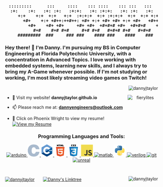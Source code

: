 <top> 
<h4 align="center">
<pre>
:::::::::      :::     ::::    ::: ::::    ::: :::   ::: 
  :+:    :+:   :+: :+:   :+:+:   :+: :+:+:   :+: :+:   :+:  
     +:+    +:+  +:+   +:+  :+:+:+  +:+ :+:+:+  +:+  +:+ +:+    
       +#+    +:+ +#++:++#++: +#+ +:+ +#+ +#+ +:+ +#+   +#++:      
         +#+    +#+ +#+     +#+ +#+  +#+#+# +#+  +#+#+#    +#+        
           #+#    #+# #+#     #+# #+#   #+#+# #+#   #+#+#    #+#         
   #########  ###     ### ###    #### ###    ####    ###
</pre>
</h4>
</top>
<p>
<!-- Konami Code Part -->
<!-- <a href="https://github.com/dannyjtaylor"><img src="https://readme-typing-svg.demolab.com?font=Fira+Code&pause=500&color=DFF1F8&center=true&random=false&width=750&lines=↑+↑+↓+↓+←+→+←+→+Ⓑ+Ⓐ+START" alt=" "/></a>⠀ -->
<!-- About Me -->


<h3 align="left">Hey there! 👋 I'm Danny. I'm pursuing my BS in Computer Engineering at Florida Polytechnic University, with a concentration in Advanced Topics. I love working with embedded systems, learning new skills, and I always try to bring my A-Game whenever possible. If I'm not studying or working, I'm most likely streaming video games on Twitch!</h3></p>


<p align="right"> <img src="https://komarev.com/ghpvc/?username=dannyjtaylor&label=Profile%20views&color=0e75b6&style=flat" alt="dannyjtaylor" /> </p>

<p align = "center">
<a href="https://www.cavestory.org" target="blank"><img align="right" src="https://i.imgur.com/ccAAq40.gif" alt="fierylites" height="100" width="100" /></a>
<!--<a href="https://linktr.ee/dtaylor6456" target="blank"><img align="center" src="https://img.utdstc.com/icon/0d4/e93/0d4e9331c3b8346858e1e5c4f77e9dfd92dccf8c38db0b280dba00076e5d5dc0" alt="Danny's Linktree" height="30" width="30" /></a>
-->
</p>


- 🔭 Visit my website! **dannyjtaylor.github.io**

- 📫 Please reach me at:  **dannyengineers@outlook.com**

- 📄 Click on Phoenix Wright to view my resume!
<a href="https://www.linkedin.com/in/dannyjtaylor/overlay/1739224931601/single-media-viewer/?profileId=ACoAAEa30iEB-l2Y78MS48KDaCulXJHxqG4x6VU" target="blank"><img align="center" src="https://static.wikia.nocookie.net/aceattorney/images/b/bc/Phoenix_and_Document_1.gif/revision/latest/scale-to-width-down/250?cb=20130329201537" alt="View my Resume" height="80" width="110" /></a>

<!-- Programming Languages/Tools Section -->

<h3 align="center">Programming Languages and Tools:</h3>
<p align="center"> 
<a href="https://www.arduino.cc/" target="_blank" rel="noreferrer"> <img src="https://cdn.worldvectorlogo.com/logos/arduino-1.svg" alt="arduino" width="40" height="40"/> </a> 
<a href="https://www.cprogramming.com/" target="_blank" rel="noreferrer"> <img src="https://raw.githubusercontent.com/devicons/devicon/master/icons/c/c-original.svg" alt="c" width="40" height="40"/> </a> 
<a href="https://www.w3schools.com/cpp/" target="_blank" rel="noreferrer"> <img src="https://raw.githubusercontent.com/devicons/devicon/master/icons/cplusplus/cplusplus-original.svg" alt="cplusplus" width="40" height="40"/> </a> 
<a href="https://www.w3.org/html/" target="_blank" rel="noreferrer"> <img src="https://raw.githubusercontent.com/devicons/devicon/master/icons/html5/html5-original-wordmark.svg" alt="html5" width="40" height="40"/> </a> 
<a href="https://www.w3schools.com/css/" target="_blank" rel="noreferrer"> <img src="https://raw.githubusercontent.com/devicons/devicon/master/icons/css3/css3-original-wordmark.svg" alt="css3" width="40" height="40"/> </a> 
<a href="https://developer.mozilla.org/en-US/docs/Web/JavaScript" target="_blank" rel="noreferrer"> <img src="https://raw.githubusercontent.com/devicons/devicon/master/icons/javascript/javascript-original.svg" alt="javascript" width="40" height="40"/> </a> 
<a href="https://www.mathworks.com/" target="_blank" rel="noreferrer"> <img src="https://upload.wikimedia.org/wikipedia/commons/2/21/Matlab_Logo.png" alt="matlab" width="40" height="40"/> </a> 
<a href="https://www.python.org" target="_blank" rel="noreferrer"> <img src="https://raw.githubusercontent.com/devicons/devicon/master/icons/python/python-original.svg" alt="python" width="40" height="40"/> </a> 
<a href="https://www.verilog.com/" target="_blank" rel="noreferrer"> <img src="https://static-00.iconduck.com/assets.00/file-type-verilog-icon-256x256-goe8p7qm.png" alt="verilog" width="40" height="40"/> </a>
<a href="https://git-scm.com/" target="_blank" rel="noreferrer"> <img src="https://www.vectorlogo.zone/logos/git-scm/git-scm-icon.svg" alt="git" width="40" height="40"/> </a> 
<a href="https://unrealengine.com/" target="_blank" rel="noreferrer"> <img src="https://raw.githubusercontent.com/kenangundogan/fontisto/036b7eca71aab1bef8e6a0518f7329f13ed62f6b/icons/svg/brand/unreal-engine.svg" alt="unreal" width="40" height="40"/> </a> </p>


</br>
<!-- LinkedIn and LinkTree Section -->

<p align="left">
<a href="https://linkedin.com/in/dannyjtaylor" target="blank"><img align="center" src="https://raw.githubusercontent.com/rahuldkjain/github-profile-readme-generator/master/src/images/icons/Social/linked-in-alt.svg" alt="dannyjtaylor" height="50" width="50" /></a>  &nbsp;  &nbsp;  &nbsp; 
<a href="https://linktr.ee/dtaylor6456" target="blank"><img align="center" src="https://img.utdstc.com/icon/0d4/e93/0d4e9331c3b8346858e1e5c4f77e9dfd92dccf8c38db0b280dba00076e5d5dc0" alt="Danny's Linktree" height="50" width="50" /></a>
<img align="right" src="https://github-readme-stats.vercel.app/api/top-langs?username=dannyjtaylor&show_icons=true&locale=en&layout=compact" alt="dannyjtaylor" /></p>

<!--<p>&nbsp;<img align="center" src="https://github-readme-stats.vercel.app/api?username=dannyjtaylor&show_icons=true&locale=en" alt="dannyjtaylor" /></p>-->

<!--<p><img align="center" src="https://github-readme-streak-stats.herokuapp.com/?user=dannyjtaylor&" alt="dannyjtaylor" /></p>-->